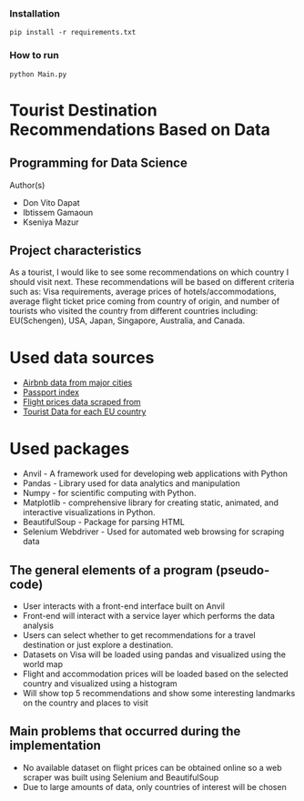 ### Installation
```console
pip install -r requirements.txt
```
### How to run
```console
python Main.py
```
# Tourist Destination Recommendations Based on Data
## Programming for Data Science

Author(s)
* Don Vito Dapat
* Ibtissem Gamaoun
* Kseniya Mazur

## Project characteristics 

As a tourist, I would like to see some recommendations on which country I should visit next. These recommendations will be based on different criteria such as: Visa requirements, average prices of hotels/accommodations, average flight ticket price coming from country of origin, and number of tourists who visited the country from different countries including: EU(Schengen), USA, Japan, Singapore, Australia, and Canada.  



# Used data sources
* [Airbnb data from major cities](http://insideairbnb.com/get-the-data/)
* [Passport index](https://github.com/ilyankou/passport-index-dataset)
* [Flight prices data scraped from](https://www.kayak.com/)
* [Tourist Data for each EU country](https://ec.europa.eu/eurostat/databrowser/view/tour_dem_ttw/default/table?lang=en)

# Used packages
* Anvil - A framework used for developing web applications with Python
* Pandas - Library used for data analytics and manipulation
* Numpy - for scientific computing with Python.
* Matplotlib - comprehensive library for creating static, animated, and interactive visualizations in Python.
* BeautifulSoup - Package for parsing HTML
* Selenium Webdriver - Used for automated web browsing for scraping data


## The general elements of a program (pseudo-code)
* User interacts with a front-end interface built on Anvil
* Front-end will interact with a service layer which performs the data analysis
* Users can select whether to get recommendations for a travel destination or just explore a destination.
* Datasets on Visa will be loaded using pandas and visualized using the world map
* Flight and accommodation prices will be loaded based on the selected country and visualized using a histogram
* Will show top 5 recommendations and show some interesting landmarks on the country and places to visit


## Main problems that occurred during the implementation
* No available dataset on flight prices can be obtained online so a web scraper was built using Selenium and BeautifulSoup
* Due to large amounts of data, only countries of interest will be chosen




